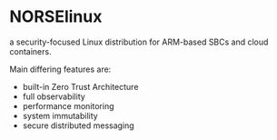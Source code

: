 # NORSElinux

a security-focused Linux distribution for ARM-based SBCs and cloud containers.

Main differing features are:
- built-in Zero Trust Architecture
- full observability
- performance monitoring
- system immutability
- secure distributed messaging
